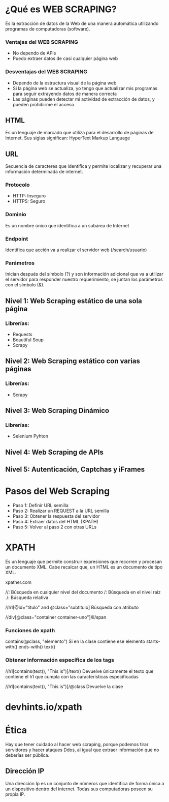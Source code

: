 # ¿Qué es WEB SCRAPING?
Es la extracción de datos de la Web de una manera automática utilizando programas de computadoras (software).

### Ventajas del WEB SCRAPING
- No dependo de APIs
- Puedo extraer datos de casi cualquier página web

### Desventajas del WEB SCRAPING
- Dependo de la estructura visual de la página web
- Si la página web se actualiza, yo tengo que actualizar mis programas para seguir extrayendo datos de manera correcta
- Las páginas pueden detectar mi actividad de extracción de datos, y pueden prohibirme el acceso

## HTML
Es un lenguaje de marcado que utiliza para el desarrollo de páginas de Internet. Sus siglas significan: HyperText Markup Language

## URL
Secuencia de caracteres que identifica y permite localizar y recuperar una información determinada de internet.

### Protocolo
- HTTP: Inseguro
- HTTPS: Seguro

### Dominio
Es un nombre único que identifica a un subárea de Internet

### Endpoint
Identifica que acción va a realizar el servidor web (/search/usuario)

### Parámetros
Inician después del símbolo (?) y son información adicional que va a utilizar el servidor para responder nuestro requerimiento, se juntan los parámetros con el símbolo (&).

## Nivel 1: Web Scraping estático de una sola página
### Librerías:
- Requests
- Beautiful Soup
- Scrapy

## Nivel 2: Web Scraping estático con varias páginas
### Librerías:
- Scrapy

## Nivel 3: Web Scraping Dinámico
### Librerías:
- Selenium Pyhton

## Nivel 4: Web Scraping de APIs

## Nivel 5: Autenticación, Captchas y iFrames

# Pasos del Web Scraping
- Paso 1: Definir URL semilla
- Paso 2: Realizar un REQUEST a la URL semilla
- Paso 3: Obtener la respuesta del servidor
- Paso 4: Extraer datos del HTML (XPATH)
- Paso 5: Volver al paso 2 con otras URLs

# XPATH
Es un lenguaje que permite construir expresiones que recorren y procesan un documento XML. Cabe recalcar que, un HTML es un documento de tipo XML.

xpather.com

//: Búsqueda en cualquier nivel del documento
/: Búsqueda en el nivel raíz
./: Búsqueda relativa

//h1[@id="titulo" and @class="subtitulo] Búsqueda con atributo

//div[@class="container container-uno"]/li/span

### Funciones de xpath
contains(@class, "elemento") Si en la clase contiene ese elemento
starts-with()
ends-with()
text()

### Obtener información específica de los tags
//h1[contains(text(), "This is")]/text() Devuelve únicamente el texto que contiene el h1 que cumpla con las características especificadas

//h1[contains(text(), "This is")]/@class Devuelve la clase

# devhints.io/xpath

# Ética
Hay que tener cuidado al hacer web scraping, porque podemos tirar servidores y hacer ataques Ddos, al igual que extraer información que no deberías ser pública.

## Dirección IP
Una dirección Ip es un conjunto de números que identifica de forma única a un dispositivo dentro del internet. Todas sus computadoras poseen su propia IP.